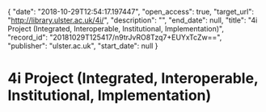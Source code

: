 {
  "date": "2018-10-29T12:54:17.197447", 
  "open_access": true, 
  "target_url": "http://library.ulster.ac.uk/4i/", 
  "description": "", 
  "end_date": null, 
  "title": "4i Project (Integrated, Interoperable, Institutional, Implementation)", 
  "record_id": "20181029T125417/n9trJvRO8Tzq7+EUYxTcZw==", 
  "publisher": "ulster.ac.uk", 
  "start_date": null
}

# 4i Project (Integrated, Interoperable, Institutional, Implementation)

